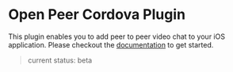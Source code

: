 Open Peer Cordova Plugin
==========================================

This plugin enables you to add peer to peer video chat to your iOS application.
Please checkout the [documentation](doc/Index.md) to get started.

> current status: beta
